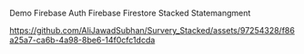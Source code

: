 Demo
Firebase Auth
Firebase Firestore
Stacked Statemangment



https://github.com/AliJawadSubhan/Survery_Stacked/assets/97254328/f86a25a7-ca6b-4a98-8be6-14f0cfc1dcda
